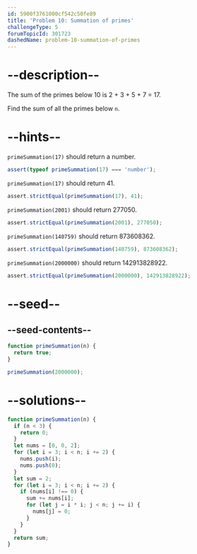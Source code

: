 ```yaml
---
id: 5900f3761000cf542c50fe89
title: 'Problem 10: Summation of primes'
challengeType: 5
forumTopicId: 301723
dashedName: problem-10-summation-of-primes
---
```


# --description--

The sum of the primes below 10 is 2 + 3 + 5 + 7 = 17.

Find the sum of all the primes below `n`.

# --hints--

`primeSummation(17)` should return a number.

```js
assert(typeof primeSummation(17) === 'number');
```

`primeSummation(17)` should return 41.

```js
assert.strictEqual(primeSummation(17), 41);
```

`primeSummation(2001)` should return 277050.

```js
assert.strictEqual(primeSummation(2001), 277050);
```

`primeSummation(140759)` should return 873608362.

```js
assert.strictEqual(primeSummation(140759), 873608362);
```

`primeSummation(2000000)` should return 142913828922.

```js
assert.strictEqual(primeSummation(2000000), 142913828922);
```

# --seed--

## --seed-contents--

```js
function primeSummation(n) {
  return true;
}

primeSummation(2000000);
```

# --solutions--

```js
function primeSummation(n) {
  if (n < 3) {
    return 0;
  }
  let nums = [0, 0, 2];
  for (let i = 3; i < n; i += 2) {
    nums.push(i);
    nums.push(0);
  }
  let sum = 2;
  for (let i = 3; i < n; i += 2) {
    if (nums[i] !== 0) {
      sum += nums[i];
      for (let j = i * i; j < n; j += i) {
        nums[j] = 0;
      }
    }
  }
  return sum;
}
```
